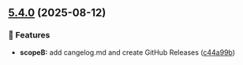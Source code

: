 ## [5.4.0](https://github.com/Wolkenfarmer/Test_semantic/compare/v5.3.0...v5.4.0) (2025-08-12)

### 🚀 Features

* **scopeB:** add cangelog.md and create GitHub Releases ([c44a99b](https://github.com/Wolkenfarmer/Test_semantic/commit/c44a99bcd9701dd33c9b82d5a2fa80641bb7b04c))
